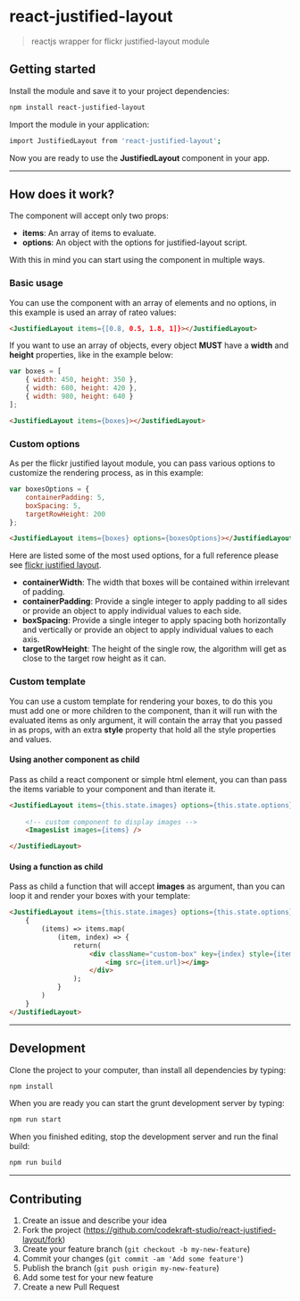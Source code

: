 # react-justified-layout
> reactjs wrapper for flickr justified-layout module

## Getting started
Install the module and save it to your project dependencies:
```bash
npm install react-justified-layout
```
Import the module in your application:
```bash
import JustifiedLayout from 'react-justified-layout';
```
Now you are ready to use the __JustifiedLayout__ component in your app.

---

## How does it work?
The component will accept only two props:
* __items__: An array of items to evaluate.
* __options__: An object with the options for justified-layout script.

With this in mind you can start using the component in multiple ways.

### Basic usage
You can use the component with an array of elements and no options, in this example is used an array of rateo values:
```html
<JustifiedLayout items={[0.8, 0.5, 1.8, 1]}></JustifiedLayout>
```
If you want to use an array of objects, every object __MUST__ have a __width__ and __height__ properties, like in the example below:
```javascript
var boxes = [
	{ width: 450, height: 350 },
	{ width: 680, height: 420 },
	{ width: 980, height: 640 }
];
```
```html
<JustifiedLayout items={boxes}></JustifiedLayout>
```

### Custom options
As per the flickr justified layout module, you can pass various options to customize the rendering process, as in this example:
```javascript
var boxesOptions = {
	containerPadding: 5,
	boxSpacing: 5,
	targetRowHeight: 200
};
```
```html
<JustifiedLayout items={boxes} options={boxesOptions}></JustifiedLayout>
```

Here are listed some of the most used options, for a full reference please see [flickr justified layout](http://flickr.github.io/justified-layout/).

* __containerWidth__: The width that boxes will be contained within irrelevant of padding.
* __containerPadding__: Provide a single integer to apply padding to all sides or provide an object to apply individual values to each side.
* __boxSpacing__: Provide a single integer to apply spacing both horizontally and vertically or provide an object to apply individual values to each axis.
* __targetRowHeight__: The height of the single row, the algorithm will get as close to the target row height as it can.

### Custom template
You can use a custom template for rendering your boxes, to do this you must add one or more children to the component, than it will run with the evaluated items as only argument, it will contain the array that you passed in as props, with an extra __style__ property that hold all the style properties and values.

#### Using another component as child
Pass as child a react component or simple html element, you can than pass the items variable to your component and than iterate it.
```html
<JustifiedLayout items={this.state.images} options={this.state.options}>
	
	<!-- custom component to display images -->
	<ImagesList images={items} />

</JustifiedLayout>
```

#### Using a function as child
Pass as child a function that will accept __images__ as argument, than you can loop it and render your boxes with your template:
```html
<JustifiedLayout items={this.state.images} options={this.state.options}>
	{
		(items) => items.map(
			(item, index) => {
				return(
					<div className="custom-box" key={index} style={item.style}>
						<img src={item.url}></img>
					</div>
				);
			}
		)
	}
</JustifiedLayout>
```

---

## Development
Clone the project to your computer, than install all dependencies by typing:
```bash
npm install
```
When you are ready you can start the grunt development server by typing:
```bash
npm run start
```
When you finished editing, stop the development server and run the final build:
```bash
npm run build
```

---

## Contributing

1. Create an issue and describe your idea
2. Fork the project (https://github.com/codekraft-studio/react-justified-layout/fork)
3. Create your feature branch (`git checkout -b my-new-feature`)
4. Commit your changes (`git commit -am 'Add some feature'`)
5. Publish the branch (`git push origin my-new-feature`)
6. Add some test for your new feature
7. Create a new Pull Request
